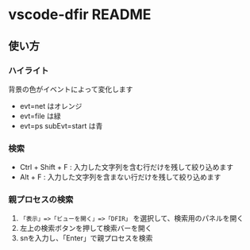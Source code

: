 # vscode-dfir README

## 使い方

### ハイライト

背景の色がイベントによって変化します
- evt=net はオレンジ
- evt=file は緑
- evt=ps subEvt=start は青

### 検索
- Ctrl + Shift + F : 入力した文字列を含む行だけを残して絞り込めます
- Alt + F : 入力した文字列を含まない行だけを残して絞り込めます

### 親プロセスの検索
1. `「表示」=>「ビューを開く」=>「DFIR」` を選択して、検索用のパネルを開く
2. 左上の検索ボタンを押して検索バーを開く
3. snを入力し、「Enter」で親プロセスを検索